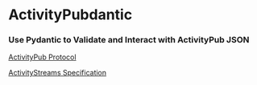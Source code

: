 # ActivityPubdantic

### Use Pydantic to Validate and Interact with ActivityPub JSON

[ActivityPub Protocol](https://www.w3.org/TR/activitypub/)

[ActivityStreams Specification](https://www.w3.org/TR/activitystreams-vocabulary/)
